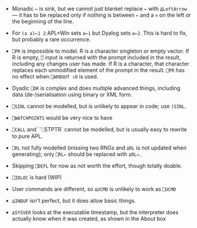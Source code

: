 - Monadic `←` is sink, but we cannot just blanket replace `←` with `⍙LeftArrow` — it has to be replaced only if nothing is between `←` and a `⋄` on the left or the beginning of the line.
* For `(a a)←1 2` APL+Win sets `a←1` but Dyalog sets `a←2`. This is hard to fix, but probably a rare occurrence.

* `⎕PR` is impossible to model. R is a character singleton or empty vector. If R is
   empty, `⍞` input is returned with the prompt included in the result, 
  including any changes user has made. If R is a character, that character
   replaces each unmodified element of the prompt in the result. `⎕PR` has 
  no effect when `⎕ARBOUT ⍳0` is used.

* Dyadic `⎕DR` is complex and does multiple advanced things, including data (de-)serialisation using binary or XML form.

* `⎕SINL` cannot be modelled, but is unlikely to appear in code; use `)SINL`.

* `⎕WATCHPOINTS` would be very nice to have

* `⎕CALL` and ``⎕STPTR` cannot be modelled, but is usually easy to rewrite to pure APL.

* `⎕RL` not fully modelled (missing two RNGs and `∆RL` is not updated when generating); only `⎕RL←` should be replaced with `∆RL←`.

* Skipping `⎕DEFL` for now as not worth the effort, though totally doable.

* `⎕IDLOC` is hard (WIP)

* User commands are different, so `∆UCMD` is unlikely to work as `⎕UCMD`

* `∆INBUF` isn't perfect, but it does allow basic things.

* `∆SYSVER` looks at the executable timestamp, but the interpreter does actually know when it was created, as shown in the About box
